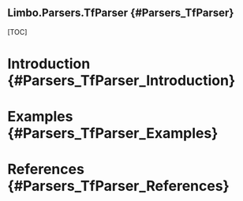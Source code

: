 Limbo.Parsers.TfParser {#Parsers_TfParser}
---------

[TOC]

# Introduction {#Parsers_TfParser_Introduction}

# Examples {#Parsers_TfParser_Examples}

# References {#Parsers_TfParser_References}
